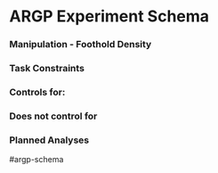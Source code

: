 # ARGP Experiment Schema

### Manipulation - Foothold Density
### Task Constraints
### Controls for: 
### Does not control for
### Planned Analyses

#argp-schema